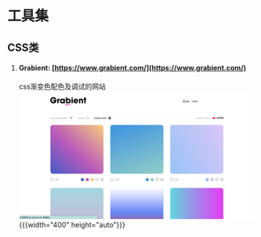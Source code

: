 # 工具集

## CSS类

1. #### Grabient: [https://www.grabient.com/](https://www.grabient.com/)
   css渐变色配色及调试的网站
   ![Unsplash](./imgs/design/WechatIMG179.png){{{width="400" height="auto"}}}
